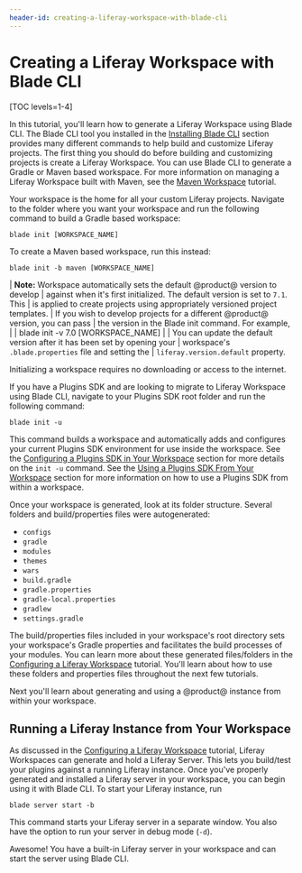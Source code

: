 ```yaml
---
header-id: creating-a-liferay-workspace-with-blade-cli
---
```


# Creating a Liferay Workspace with Blade CLI

[TOC levels=1-4]

In this tutorial, you'll learn how to generate a Liferay Workspace using Blade
CLI. The Blade CLI tool you installed in the
[Installing Blade CLI](/docs/7-1/tutorials/-/knowledge_base/t/installing-blade-cli)
section provides many different commands to help build and customize Liferay
projects. The first thing you should do before building and customizing projects
is create a Liferay Workspace. You can use Blade CLI to generate a Gradle or
Maven based workspace. For more information on managing a Liferay Workspace
built with Maven, see the
[Maven Workspace](/docs/7-1/tutorials/-/knowledge_base/t/maven-workspace)
tutorial.

Your workspace is the home for all your custom Liferay projects. Navigate to the
folder where you want your workspace and run the following command to build a
Gradle based workspace:

    blade init [WORKSPACE_NAME]

To create a Maven based workspace, run this instead:

    blade init -b maven [WORKSPACE_NAME]

| **Note:** Workspace automatically sets the default @product@ version to develop
| against when it's first initialized. The default version is set to `7.1`. This
| is applied to create projects using appropriately versioned project templates.
| If you wish to develop projects for a different @product@ version, you can pass
| the version in the Blade init command. For example,
| 
|     blade init -v 7.0 [WORKSPACE_NAME]
| 
| You can update the default version after it has been set by opening your
| workspace's `.blade.properties` file and setting the
| `liferay.version.default` property.

Initializing a workspace requires no downloading or access to the internet.

If you have a Plugins SDK and are looking to migrate to Liferay Workspace using
Blade CLI, navigate to your Plugins SDK root folder and run
the following command:

    blade init -u

This command builds a workspace and automatically adds and configures your
current Plugins SDK environment for use inside the workspace. 
See the
[Configuring a Plugins SDK in Your Workspace](/docs/7-0/tutorials/-/knowledge_base/t/creating-a-liferay-workspace-with-blade-cli#configuring-a-plugins-sdk-in-your-workspace)
section for more details on the `init -u` command. See the
[Using a Plugins SDK From Your Workspace](/docs/7-0/tutorials/-/knowledge_base/t/configuring-a-liferay-workspace#using-a-plugins-sdk-from-your-workspace)
section for more information on how to use a Plugins SDK from within a
workspace.

Once your workspace is generated, look at its folder structure. Several folders
and build/properties files were autogenerated: 

- `configs`
- `gradle`
- `modules`
- `themes`
- `wars`
- `build.gradle`
- `gradle.properties`
- `gradle-local.properties`
- `gradlew`
- `settings.gradle`

The build/properties files included in your workspace's root directory sets your
workspace's Gradle properties and facilitates the build processes of your
modules. You can learn more about these generated files/folders in the
[Configuring a Liferay Workspace](/docs/7-1/tutorials/-/knowledge_base/t/configuring-a-liferay-workspace)
tutorial. You'll learn about how to use these folders and properties files
throughout the next few tutorials. 

Next you'll learn about generating and using a @product@ instance from within
your workspace.

## Running a Liferay Instance from Your Workspace

As discussed in the 
[Configuring a Liferay Workspace](/docs/7-1/tutorials/-/knowledge_base/t/configuring-a-liferay-workspace#adding-a-liferay-bundle-to-a-workspace)
tutorial, Liferay Workspaces can generate and hold a Liferay Server. This lets
you build/test your plugins against a running Liferay instance. Once you've
properly generated and installed a Liferay server in your workspace, you can
begin using it with Blade CLI. To start your Liferay instance, run

    blade server start -b

This command starts your Liferay server in a separate window. You also have the
option to run your server in debug mode (`-d`).

Awesome! You have a built-in Liferay server in your workspace and can start the
server using Blade CLI.
